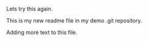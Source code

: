 Lets try this again.

This is my new readme file in my demo .git repository.

Adding more text to this file.